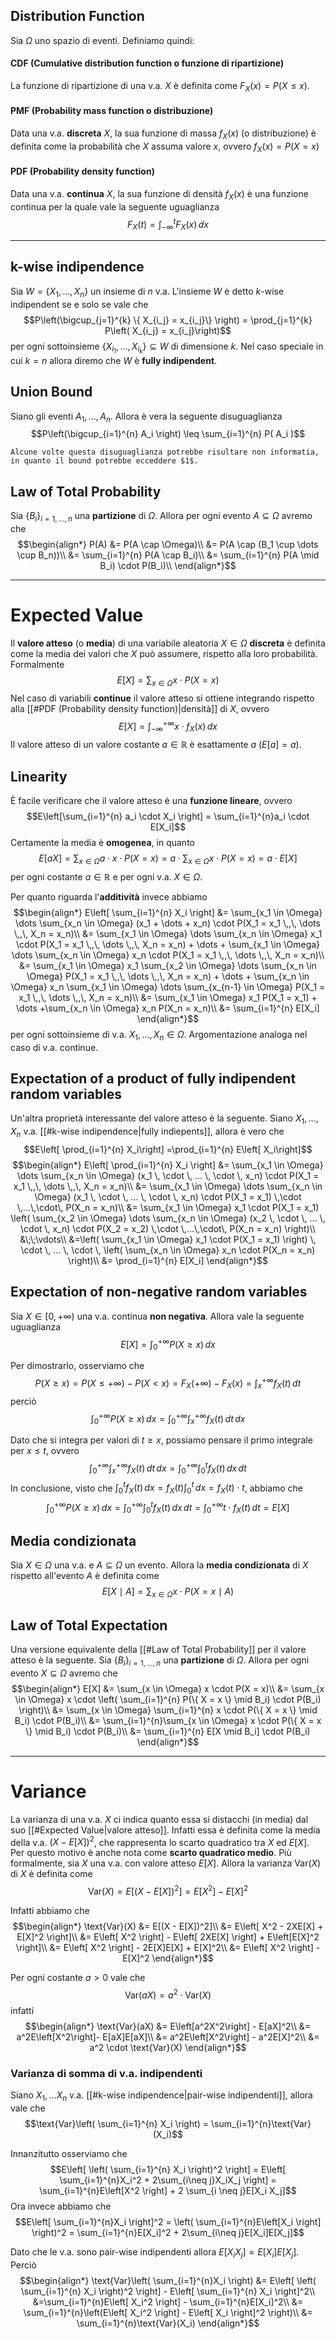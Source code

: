 ## Distribution Function
Sia $\Omega$ uno spazio di eventi.
Definiamo quindi:

#### CDF (Cumulative distribution function o funzione di ripartizione)
La funzione di ripartizione di una v.a. $X$ è definita come $F_X(x) = P(X \leq x)$.

#### PMF (Probability mass function o distribuzione)
Data una v.a. **discreta** $X$, la sua funzione di massa $f_X(x)$ (o distribuzione) è definita come la probabilità che $X$ assuma valore $x$, ovvero $f_X(x) = P(X = x)$

#### PDF (Probability density function)
Data una v.a. **continua** $X$, la sua funzione di densità $f_X(x)$ è una funzione continua per la quale vale la seguente uguaglianza
$$F_X(t) = \int_{-\infty}^{t} F_X(x) \, dx$$

------
## k-wise indipendence
Sia $W = \{ X_1, \dots, X_n \}$ un insieme di $n$ v.a.
L'insieme $W$ è detto $k$-wise indipendent se e solo se vale che 
$$P\left(\bigcup_{j=1}^{k} \{ X_{i_j} = x_{i_j}\} \right) = \prod_{j=1}^{k} P\left( X_{i_j} = x_{i_j}\right)$$
per ogni sottoinsieme $\{X_{i_1} , \dots, X_{i_k} \} \subseteq W$ di dimensione $k$.
Nel caso speciale in cui $k = n$ allora diremo che $W$ è **fully indipendent**.


## Union Bound
Siano gli eventi $A_1, \dots, A_n$.
Allora è vera la seguente disuguaglianza 
$$P\left(\bigcup_{i=1}^{n} A_i \right) \leq \sum_{i=1}^{n} P( A_i )$$


```ad-warning
Alcune volte questa disuguaglianza potrebbe risultare non informatia, in quanto il bound potrebbe ecceddere $1$.
```

## Law of Total Probability
Sia $\{ B_i \}_{i=1, \dots, n}$ una  **partizione** di $\Omega$.
Allora per ogni evento $A \subseteq \Omega$ avremo che
$$\begin{align*}
P(A)
&= P(A \cap \Omega)\\
&= P(A \cap (B_1 \cup \dots \cup B_n))\\
&= \sum_{i=1}^{n} P(A \cap B_i)\\
&= \sum_{i=1}^{n} P(A \mid B_i) \cdot P(B_i)\\
\end{align*}$$

------
# Expected Value
Il **valore atteso** (o **media**) di una variabile aleatoria $X \in \Omega$ **discreta** è definita come la media dei valori che $X$ può assumere, rispetto alla loro probabilità.
Formalmente $$E[X] = \sum_{x \in \Omega} x \cdot P(X = x)$$
Nel caso di variabili **continue** il valore atteso si ottiene integrando rispetto alla [[#PDF (Probability density function)|densità]] di $X$, ovvero
$$E[X] = \int_{-\infty}^{+\infty}x \cdot f_X(x) \, dx$$
Il valore atteso di un valore costante $a \in \mathbb{R}$ è esattamente $a$ ($E[a] = a$).

## Linearity
È facile verificare che il valore atteso è una **funzione lineare**, ovvero $$E\left[\sum_{i=1}^{n} a_i \cdot X_i \right] =  \sum_{i=1}^{n}a_i \cdot E[X_i]$$
Certamente la media è **omogenea**, in quanto
$$E[aX] = \sum_{x\in \Omega} a\cdot x \cdot P(X=x) =a\cdot  \sum_{x\in \Omega}x \cdot P(X=x) = a \cdot E[X]$$
per ogni costante $a \in \mathbb{R}$  e per ogni v.a. $X \in \Omega$.

Per quanto riguarda l'**additività** invece abbiamo
$$\begin{align*}
E\left[ \sum_{i=1}^{n} X_i \right]
&= \sum_{x_1 \in \Omega} \dots \sum_{x_n \in \Omega} (x_1 + \dots + x_n) \cdot P(X_1 = x_1 \,,\, \dots \,,\, X_n = x_n)\\
&= \sum_{x_1 \in \Omega} \dots \sum_{x_n \in \Omega} x_1 \cdot P(X_1 = x_1 \,,\, \dots \,,\, X_n = x_n) + \dots + \sum_{x_1 \in \Omega} \dots \sum_{x_n \in \Omega} x_n \cdot P(X_1 = x_1 \,,\, \dots \,,\, X_n = x_n)\\
&= \sum_{x_1 \in \Omega} x_1 \sum_{x_2 \in \Omega} \dots \sum_{x_n \in \Omega} P(X_1 = x_1 \,,\, \dots \,,\, X_n = x_n) + \dots + \sum_{x_n \in \Omega} x_n \sum_{x_1 \in \Omega} \dots \sum_{x_{n-1} \in \Omega} P(X_1 = x_1 \,,\, \dots \,,\, X_n = x_n)\\
&= \sum_{x_1 \in \Omega} x_1 P(X_1 = x_1) + \dots +\sum_{x_n \in \Omega} x_n P(X_n = x_n)\\
&= \sum_{i=1}^{n} E[X_i]
\end{align*}$$
per ogni sottoinsieme di v.a. $X_1, \dots, X_n \in \Omega$.
Argomentazione analoga nel caso di v.a. continue.


## Expectation of a product of fully indipendent random variables
Un'altra proprietà interessante del valore atteso è la seguente.
Siano $X_1, \dots, X_n$ v.a. [[#k-wise indipendence|fully indiepents]], allora è vero che 
$$E\left[ \prod_{i=1}^{n} X_i\right] =\prod_{i=1}^{n} E\left[  X_i\right]$$
$$\begin{align*}
E\left[ \prod_{i=1}^{n} X_i \right]
&= \sum_{x_1 \in \Omega} \dots \sum_{x_n \in \Omega} (x_1 \, \cdot \, ... \, \cdot \, x_n) \cdot P(X_1 = x_1 \,,\, \dots \,,\, X_n = x_n)\\
&= \sum_{x_1 \in \Omega} \dots \sum_{x_n \in \Omega} (x_1 \, \cdot \, ... \, \cdot \, x_n) \cdot P(X_1 = x_1) \,\cdot \,...\,\cdot\, P(X_n = x_n)\\
&= \sum_{x_1 \in \Omega} x_1 \cdot P(X_1 = x_1) \left( \sum_{x_2 \in \Omega} \dots \sum_{x_n \in \Omega} (x_2 \, \cdot \, ... \, \cdot \, x_n) \cdot P(X_2 = x_2) \,\cdot \,...\,\cdot\, P(X_n = x_n) \right)\\
&\;\;\vdots\\
&=\left( \sum_{x_1 \in \Omega} x_1 \cdot P(X_1 = x_1) \right) \, \cdot \, ... \, \cdot \, \left( \sum_{x_n \in \Omega} x_n \cdot P(X_n = x_n) \right)\\
&= \prod_{i=1}^{n} E[X_i]
\end{align*}$$


## Expectation of non-negative random variables
Sia $X \in [0, + \infty)$ una v.a. continua **non negativa**.
Allora vale la seguente uguaglianza
$$E[X] = \int_0^{+\infty} P(X \geq x) \, dx$$

Per dimostrarlo, osserviamo che $$P(X \geq x) = P(X \leq +\infty) - P(X < x) = F_X(+\infty) - F_X(x) = \int_x^{+\infty}f_X(t) \, dt$$
perciò
$$\int_0^{+\infty}P(X \geq x) \, dx = \int_0^{+\infty} \int_x^{+\infty}f_X(t) \, dt \,dx$$

Dato che si integra per valori di $t \geq x$, possiamo pensare il primo integrale per $x \leq t$, ovvero 
$$\int_0^{+\infty} \int_x^{+\infty}f_X(t) \, dt \,dx = \int_0^{+\infty} \int_0^{t}f_X(t) \, dx \,dt$$
In conclusione, visto che $\int_0^tf_X(t)\,dx =f_X(t)\int_0^t\,dx = f_X(t) \cdot t$, abbiamo che
$$\int_0^{+\infty} P(X \geq x) \,dx = \int_0^{+\infty} \int_0^{t}f_X(t) \, dx \,dt = \int_0^{+\infty} t \cdot f_X(t) \,dt = E[X]$$


## Media condizionata
Sia $X \in \Omega$ una v.a. e $A \subseteq \Omega$ un evento.
Allora la **media condizionata** di $X$ rispetto all'evento $A$ è definita come
$$E[ X \mid A] = \sum_{x \in \Omega} x \cdot P(X = x \mid A)$$

## Law of Total Expectation
Una versione equivalente della [[#Law of Total Probability]] per il valore atteso è la seguente.
Sia $\{ B_i \}_{i=1, \dots, n}$ una  **partizione** di $\Omega$.
Allora per ogni evento $X \subseteq \Omega$ avremo che
$$\begin{align*}
E[X]
&= \sum_{x \in \Omega} x \cdot P(X = x)\\
&= \sum_{x \in \Omega} x \cdot \left( \sum_{i=1}^{n} P(\{ X = x \} \mid B_i) \cdot P(B_i) \right)\\
&= \sum_{x \in \Omega} \sum_{i=1}^{n} x \cdot P(\{ X = x \} \mid B_i) \cdot P(B_i)\\
&= \sum_{i=1}^{n}\sum_{x \in \Omega} x \cdot P(\{ X = x \} \mid B_i) \cdot P(B_i)\\
&= \sum_{i=1}^{n} E[X \mid B_i] \cdot P(B_i)
\end{align*}$$

------
# Variance
La varianza di una v.a. $X$ ci indica quanto essa si distacchi (in media) dal suo [[#Expected Value|valore atteso]].
Infatti essa è definita come la media della v.a. $(X-E[X])^2$, che rappresenta lo scarto quadratico tra $X$ ed $E[X]$.
Per questo motivo è anche nota come **scarto quadratico medio**.
Più formalmente, sia $X$ una v.a. con valore atteso $E[X]$.
Allora la varianza $\text{Var}(X)$ di $X$ è definita come $$\text{Var}(X) = E\left[(X - E[X])^2\right] = E\left[X^2\right] - E[X]^2$$

Infatti abbiamo che
$$\begin{align*}
\text{Var}(X)
&= E[(X - E[X])^2]\\
&= E\left[ X^2 - 2XE[X] + E[X]^2 \right]\\
&= E\left[ X^2 \right] - E\left[ 2XE[X] \right] + E\left[E[X]^2 \right]\\
&= E\left[ X^2 \right] - 2E[X]E[X] + E[X]^2\\
&= E\left[ X^2 \right] - E[X]^2
\end{align*}$$

Per ogni costante $a > 0$ vale che
$$\text{Var}(aX) = a^2 \cdot \text{Var}(X)$$
infatti
$$\begin{align*}
\text{Var}(aX)
&= E\left[a^2X^2\right] - E[aX]^2\\
&= a^2E\left[X^2\right]- E[aX]E[aX]\\
&= a^2E\left[X^2\right] - a^2E[X]^2\\
&= a^2 \cdot \text{Var}(X)
\end{align*}$$

### Varianza di somma di v.a. indipendenti
Siano $X_1, \dots X_n$ v.a. [[#k-wise indipendence|pair-wise indipendenti]], allora vale che $$\text{Var}\left( \sum_{i=1}^{n} X_i \right) = \sum_{i=1}^{n}\text{Var}(X_i)$$

Innanzitutto osserviamo che $$E\left[ \left( \sum_{i=1}^{n} X_i \right)^2 \right] = E\left[ \sum_{i=1}^{n}X_i^2 + 2\sum_{i\neq j}X_iX_j \right] = \sum_{i=1}^{n}E\left[X^2 \right] + 2 \sum_{i \neq j}E[X_i X_j]$$
Ora invece abbiamo che
$$E\left[ \sum_{i=1}^{n}X_i \right]^2 = \left( \sum_{i=1}^{n}E\left[X_i \right] \right)^2 =  \sum_{i=1}^{n}E[X_i]^2 + 2\sum_{i\neq j}E[X_i]E[X_j]$$


Dato che le v.a. sono pair-wise indipendenti allora $E[X_i X_j] = E[X_i]E[X_j]$.
Perciò
$$\begin{align*}
\text{Var}\left( \sum_{i=1}^{n}X_i \right) &= E\left[ \left( \sum_{i=1}^{n} X_i \right)^2 \right] - E\left[ \sum_{i=1}^{n} X_i \right]^2\\
&=\sum_{i=1}^{n}E\left[ X_i^2 \right] - \sum_{i=1}^{n}E[X_i]^2\\
&= \sum_{i=1}^{n}\left(E\left[ X_i^2 \right] - E\left[ X_i \right]^2 \right)\\
&= \sum_{i=1}^{n}\text{Var}(X_i)
\end{align*}$$


